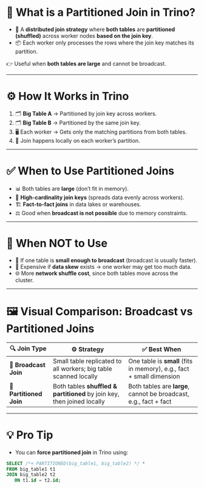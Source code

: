 # 📌 What is a Partitioned Join in Trino?

* 🔗 A **distributed join strategy** where **both tables** are **partitioned (shuffled)** across worker nodes **based on the join key**.
* 📦 Each worker only processes the rows where the join key matches its partition.

👉 Useful when **both tables are large** and cannot be broadcast.

---

# ⚙️ How It Works in Trino

1. 🗂 **Big Table A** → Partitioned by join key across workers.
2. 🗂 **Big Table B** → Partitioned by the same join key.
3. 🖥️ Each worker → Gets only the matching partitions from both tables.
4. 🔄 Join happens locally on each worker’s partition.

---

# ✅ When to Use Partitioned Joins

* 📊 Both tables are **large** (don’t fit in memory).
* 🔑 **High-cardinality join keys** (spreads data evenly across workers).
* 🏗 **Fact-to-fact joins** in data lakes or warehouses.
* ⚖️ Good when **broadcast is not possible** due to memory constraints.

---

# 🚫 When NOT to Use

* 🛑 If one table is **small enough to broadcast** (broadcast is usually faster).
* 🐢 Expensive if **data skew** exists → one worker may get too much data.
* 🌐 More **network shuffle cost**, since both tables move across the cluster.

---

# 🖼️ Visual Comparison: Broadcast vs Partitioned Joins

| 🔍 Join Type            | ⚙️ Strategy                                                             | ✅ Best When                                                           |
| ----------------------- | ----------------------------------------------------------------------- | --------------------------------------------------------------------- |
| 📡 **Broadcast Join**   | Small table replicated to all workers; big table scanned locally        | One table is **small** (fits in memory), e.g., fact + small dimension |
| 🔄 **Partitioned Join** | Both tables **shuffled & partitioned** by join key, then joined locally | Both tables are **large**, cannot be broadcast, e.g., fact + fact     |

---

# 💡 Pro Tip

* You can **force partitioned join** in Trino using:

```sql
SELECT /*+ PARTITIONED(big_table1, big_table2) */ *
FROM big_table1 t1
JOIN big_table2 t2
   ON t1.id = t2.id;
```

